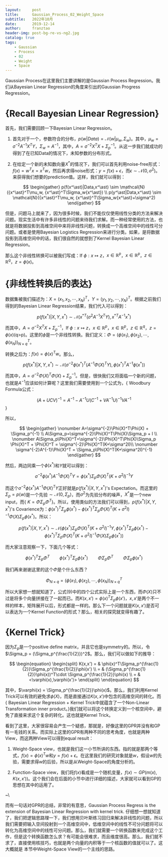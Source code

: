 ```yaml
---
layout:     post
title:      Gaussian_Process_02_Weight_Space
subtitle:   2022年10月
date:       2019-12-14
author:     franztao
header-img: post-bg-re-vs-ng2.jpg
catalog: true
tags:
    - Gaussian
    - Process
    - 02
    - Weight
    - Space
---
```


    

Gaussian Process在这里我们主要讲解的是Gaussian Process Regression。我们从Bayesian Linear Regression的角度来引出的Gaussian Progress Regression。

#  {Recall Bayesian Linear Regression}
首先，我们需要回顾一下Bayesian Linear Regression。

1. 首先对于一个，参数符合的分布，$p(w|Data) = \mathcal{N}(w|\mu_w,\Sigma_w)$。其中，$\mu_w = \sigma^{-2}A^{-1}X^TY$，$\Sigma_w = A^{-1}$，其中，$A=\sigma^{-2}X^TX+\Sigma_p^{-1}$。从这一步我们就成功的得到了在已知Data的情况下，未知参数的分布形式。

2. 在给定一个新的未知数向量$X^\ast$的情况下，我们可以首先利用noise-free形式：$f(x) = w^Tx = x^Tw$，然后再求得noise形式：$y=f(x)+\epsilon$，而$\epsilon \sim \mathcal{N}(0,\sigma^2)$。来获得我们想要的prediction值。这样，我们就可以得到：

$$
\begin{gather}
    p(f(x^\ast)|Data,x^\ast) \sim \mathcal{N}({x^\ast}^T\mu_w, {x^\ast}^T\Sigma_w{x^\ast}) \\
    p(y^\ast|Data,x^\ast) \sim \mathcal{N}({x^\ast}^T\mu_w, {x^\ast}^T\Sigma_w{x^\ast}+\sigma^2)
\end{gather}
$$

但是，问题马上就来了，因为很多时候，我们不能仅仅使用线性分类的方法来解决问题。现实生活中有许多非线性的问题来待我们求解。而一种经常使用的方法，也就是将数据投影到高维空间中来将非线性问题，转换成一个高维空间中的线性可分问题。或者是使用Bayesian Logistics Regression来进行分类。如果，是将数据投影到高维空间中的话，我们很自然的就想到了Kernel Bayesian Linear Regression。

那么这个非线性转换可以被我们写成：If $\phi:x\mapsto z$，$x\in \mathbb{R}^p$，$x\in\mathbb{R}^p$，$z\in\mathbb{R}^q$，$z=\phi(x)$。

#  {非线性转换后的表达}
数据集被我们描述为：$X = (x_1,x_2,\cdots,x_N)^T$，$Y = (y_1,y_2,\cdots,y_N)^T$。根据之前我们得到的Bayesian Linear Regression结果，我们代入可以得到：

$$
\begin{equation}
    p(f(x^\ast)|X,Y,x^\ast) \sim \mathcal{N}({x^\ast}^T(\sigma^{2}A^{-1}X^TY),{x^\ast}^TA^{-1}x^\ast)
\end{equation}
$$

而其中，$A = \sigma^{-2}X^TX+\Sigma_p^{-1}$，If $\phi:x\mapsto z$，$x\in \mathbb{R}^p$，$x\in\mathbb{R}^p$，$z\in\mathbb{R}^q$，$z=\phi(x)$(q>p)。这里的$\phi$是一个非线性转换。我们定义：$\Phi=(\phi(x_1),\phi(x_2),\cdots,\phi(x_N))^T_{N\times q}$。

转换之后为：$f(x) = \phi(x)^Tw$。那么，

$$
\begin{equation}
    p(f(x^\ast)|X,Y,x^\ast) \sim \mathcal{N}(\sigma^{-2}{\phi(x^\ast)}^T(A^{-1}\Phi(X)^TY),{\phi(x^\ast)}^TA^{-1}\phi(x^\ast))
\end{equation}
$$

而其中，$A=\sigma^{-2}\Phi(X)^T\Phi(X) + \Sigma_p^{-1}$。但是，很快我们又将面临一个新的问题，也就是$A^{-1}$应该如何计算呢？这里我们需要使用到一个公式为，{ Woodbury Formula公式：

$$
\begin{equation}
    (A+UCV)^{-1} = A^{-1}-A^{-1}U(C^{-1}+VA^{-1}U)^{-1}VA^{-1}
\end{equation}
$$
}

所以，

$$
\begin{gather}
    \nonumber A=\sigma^{-2}\Phi(X)^T\Phi(X) + \Sigma_p^{-1} \\
    A\Sigma_p=\sigma^{-2}\Phi(X)^T\Phi(X)\Sigma_p + I \\
    \nonumber A\Sigma_p\Phi(X)^T=\sigma^{-2}\Phi(X)^T\Phi(X)\Sigma_p \Phi(X)^T + \Phi(X)^T =  \sigma^{-2}\Phi(X)^T(K+\sigma^2I)\\
    \nonumber \sigma^{-2}A^{-1}\Phi(X)^T = \Sigma_p\Phi(X)^T(K+\sigma^2I)^{-1}
\end{gather}
$$

然后，两边同乘一个$\phi(x^\ast)$和$Y$就可以得到：

$$
\begin{equation}
    \sigma^{-2}\phi(x^\ast)A^{-1}\Phi(X)^TY = \phi(x^\ast)\Sigma_p\Phi(X)^T(K+\sigma^2I)^{-1}Y 
\end{equation}
$$

而这个$\sigma^{-2}\phi(x^\ast)A^{-1}\Phi(X)^TY$正好就是$p(f(x^\ast)|X,Y,x^\ast)$'s Expectation。而这里的$\Sigma_p=p(w)$是一个先验$\sim \mathcal{N}(0,\Sigma_p)$，而$\sigma^2$为先验分布的噪声，$X^\ast$是一个new input，而{ $K = \Phi\Sigma_p\Phi^T$}。所以，使用类似的方法我们可以得到，$p(f(x^\ast)|X,Y,x^\ast)$'s Covarience为：$\phi(x^\ast)^T\Sigma_p\phi(x^\ast) - \phi(x^\ast)^T\Sigma_p\Phi(X)^T(K+\sigma^2I)^{-1}\Phi(X)\Sigma_p\phi(x^\ast)$。所以：

$$
\begin{equation}
    p(f(x^\ast)|X,Y,x^\ast) \sim \mathcal{N}(\phi(x^\ast)\Sigma_p\Phi(X)^T(K+\sigma^2I)^{-1}Y , \phi(x^\ast)^T\Sigma_p\phi(x^\ast) - \phi(x^\ast)^T\Sigma_p\Phi(X)^T(K+\sigma^2I)^{-1}\Phi(X)\Sigma_p\phi(x^\ast) )
\end{equation}
$$

而大家注意观察一下，下面几个等式：

$$
\begin{equation}
    \phi(x^\ast)^T\Sigma_p\Phi^T \qquad \phi(x^\ast)^T\Sigma_p\phi(x^\ast) \qquad
    \Phi\Sigma_p\Phi^T \qquad
    \Phi\Sigma_p\phi(x^\ast) 
\end{equation}
$$

我们再来谢谢这里的这个$\Phi$是个什么东西？

$$
\begin{equation}
    \Phi_{N\times q} = (\phi(x_1),\phi(x_2),\cdots,\phi(x_N))^T_{N\times q}
\end{equation}
$$

所以大家想一想就知道了，公式(9)中的四个公式实际上是一个东西，而$\Phi(X)$只不过是将多个向量拼接在了一起而已。而$K(x,x')=\phi(x)^T\Sigma_p\phi(x')$，$x,x'$是两个不一样的样本，矩阵展开以后，形式都是一样的。那么下一个问题就是$K(x,x')$是否可以表达为一个Kernel Function的形式？那么，相关的探究就变得有趣了。

#  {Kernel Trick}
因为$\Sigma_p$是一个positive define matrix，并且它也是symmetry的。所以，令$\Sigma_p = (\Sigma_p^{\frac{1}{2}})^2$。那么，我们可以做如下的推导：

$$
\begin{equation}
    \begin{split}
        K(x,x') 
        = & \phi(x)^T\Sigma_p^{\frac{1}{2}}\Sigma_p^{\frac{1}{2}}\phi(x') \\
        = & (\Sigma_p^{\frac{1}{2}}\phi(x))^T\cdot \Sigma_p^{\frac{1}{2}}\phi(x) \\
        = & <\varphi(x),\varphi(x')>
    \end{split}
\end{equation}
$$

其中，$\varphi(x) = \Sigma_p^{\frac{1}{2}}\phi(x)$。那么，我们利用Kernel Trick可以有效的避免求$\phi(X)$，而是直接通过$K(x,x')$中包含的高维空间的转化。而{ Bayesian Linear Regression + Kernel Trick中就蕴含了一个Non-Linear Transformation inner product。}我们就可以将这个转换定义到一个核空间中，避免了直接来求这个复杂的转化。这也就是Kernel Trick。

看到了这里，大家很容易会产生一个疑惑，那就是，好像这里的GPR并没有和GP有一毛钱的关系。而实际上这里的GPR有两种不同的思考角度，也就是两种View，而这两种View可以得到equal result：

1. Weight-Space view，也就是我们这一小节所讲的东西。指的就是那两个等式，$f(x) = \phi(x)^Tw$和$y=f(x)+\epsilon$。在这里我们的研究对象就是$w$，假设$w$的先验，需要求得$w$的后验，所以是从Weight-Space的角度分析的。

2. Function-Space view，我们将$f(x)$看成是一个随机变量，$f(x)\sim GP(m(x),K(x,x'))$。这个我们会在后面的小节中进行详细的描述，大家就可以看到GP的思想在其中的运用了。

~\\

而有一句话对GPR的总结，非常的有意思，Gaussian Process Regress is the extension of Bayesian Linear Regression with kernel trick. 仔细想一想就知道了，我们把逻辑思路理一下，我们想用贝叶斯练习回归来解决非线性的问题，所以我们需要把输入空间投射到一个高维空间中，低维空间中的线性不可分问题将可以转化为高维空间中的线性可分问题。那么，我们就需要一个转换函数来完成这个工作，但是这个转换函数怎么求？有可能会很难求，而且维度很高。那么，我们就不求了，直接使用核技巧，也就是两个向量的内积等于一个核函数的值就可以了。这大概就是
本节中Weight-Space View的一个主线的思路。












